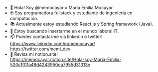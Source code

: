 - 👋 Hola! Soy @memocayar o Maria Emilia Mocayar.
- 🤓 Soy programadora fullstack y estudiante de ingeniería en computación.
- 📚 Actualmente estoy estudiando React.js y Spring framework (Java).
- 🧐 Estoy buscando insertarme en el mundo laboral IT.
- 📫 Puedes contactarme vía linkedin o twitter! 
      <br> https://www.linkedin.com/in/memocayar/ 
      <br> https://twitter.com/memi_dev
- 🔗 Revisa mi notion.site! 
      <br> https://memocayar.notion.site/Hola-soy-Maria-Emilia-520c1f01a48d4243950ea7955d31313e

<!---
memocayar/memocayar is a ✨ special ✨ repository because its `README.md` (this file) appears on your GitHub profile.
You can click the Preview link to take a look at your changes.


- 👀 I’m interested in ...
- 🌱 I’m currently learning ...
- 💞️ I’m looking to collaborate on ...
- 📫 How to reach me ...
--->
